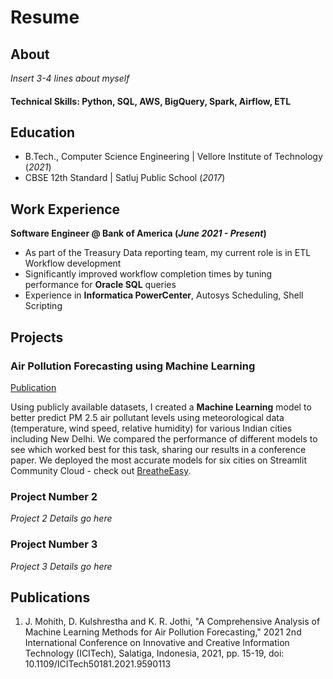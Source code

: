 # Resume 

## About 
_Insert 3-4 lines about myself_

#### Technical Skills: Python, SQL, AWS, BigQuery, Spark, Airflow, ETL

## Education 			        		
- B.Tech., Computer Science Engineering | Vellore Institute of Technology (_2021_)
- CBSE 12th Standard | Satluj Public School (_2017_)

## Work Experience
**Software Engineer @ Bank of America (_June 2021 - Present_)**
- As part of the Treasury Data reporting team, my current role is in ETL Workflow development
- Significantly improved workflow completion times by tuning performance for **Oracle SQL** queries
- Experience in **Informatica PowerCenter**, Autosys Scheduling, Shell Scripting

## Projects
### Air Pollution Forecasting using Machine Learning
[Publication](https://ieeexplore.ieee.org/document/9590113)

Using publicly available datasets, I created a **Machine Learning** model to better predict PM 2.5 air pollutant levels using meteorological data (temperature, wind speed, relative humidity) for various Indian cities including New Delhi. We compared the performance of different models to see which worked best for this task, sharing our results in a conference paper. We deployed the most accurate models for six cities on Streamlit Community Cloud - check out  [BreatheEasy](https://breathe-easy.streamlit.app).

### Project Number 2

_Project 2 Details go here_

### Project Number 3

_Project 3 Details go here_

## Publications
1. J. Mohith, D. Kulshrestha and K. R. Jothi, "A Comprehensive Analysis of Machine Learning Methods for Air Pollution Forecasting," 2021 2nd International Conference on Innovative and Creative Information Technology (ICITech), Salatiga, Indonesia, 2021, pp. 15-19, doi: 10.1109/ICITech50181.2021.9590113